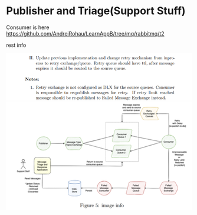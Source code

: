 # Publisher and Triage(Support Stuff)
Consumer is here https://github.com/AndreiRohau/LearnAppB/tree/mq/rabbitmq/t2

rest info

![](rabbit-t2-task-text.png)
![](rabbit-t2-task-scheme.png)